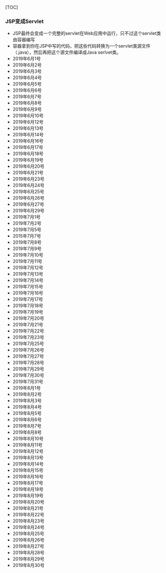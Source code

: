

[TOC]



### JSP变成Servlet

* JSP最终会变成一个完整的servlet在Web应用中运行，只不过这个servlet类由容器编写
* 容器拿到你在JSP中写的代码，把这些代码转换为一个servlet类源文件（.java），然后再把这个源文件编译成Java serlvet类。
* 2019年6月1号
* 2019年6月2号
* 2019年6月3号
* 2019年6月4号
* 2019年6月5号
* 2019年6月6号
* 2019年6月7号
* 2019年6月8号
* 2019年6月9号
* 2019年6月10号
* 2019年6月12号
* 2019年6月13号
* 2019年6月14号
* 2019年6月16号
* 2019年6月17号
* 2019年6月18号
* 2019年6月19号
* 2019年6月20号
* 2019年6月21号
* 2019年6月23号
* 2019年6月24号
* 2019年6月25号
* 2019年6月26号
* 2019年6月27号
* 2019年6月29号
* 2019年7月1号
* 2019年7月2号
* 2019年7月5号
* 2015年7月7号
* 2019年7月8号
* 2019年7月9号
* 2019年7月10号
* 2019年7月11号
* 2019年7月12号
* 2019年7月13号
* 2019年7月14号
* 2019年7月15号
* 2019年7月16号
* 2019年7月17号
* 2019年7月18号
* 2019年7月19号
* 2019年7月20号
* 2019年7月21号
* 2019年7月22号
* 2019年7月23号
* 2019年7月25号
* 2019年7月26号
* 2019年7月27号
* 2019年7月28号
* 2019年7月29号
* 2019年7月30号
* 2019年7月31号
* 2019年8月1号
* 2019年8月2号
* 2019年8月3号
* 2019年8月4号
* 2019年8月5号
* 2019年8月6号
* 2019年8月7号
* 2019年8月8号
* 2019年8月10号
* 2019年8月11号
* 2019年8月12号
* 2019年8月13号
* 2019年8月14号
* 2019年8月15号
* 2019年8月16号
* 2019年8月17号
* 2019年8月18号
* 2019年8月19号
* 2019年8月20号
* 2019年8月21号
* 2019年8月22号
* 2019年8月23号
* 2019年8月24号
* 2019年8月25号
* 2019年8月26号
* 2019年8月27号
* 2019年8月28号
* 2019年8月29号
* 2019年8月30号
